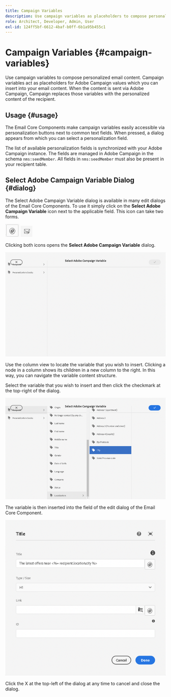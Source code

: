```yaml
---
title: Campaign Variables
description: Use campaign variables as placeholders to compose personalized email content.
role: Architect, Developer, Admin, User
exl-id: 124ff5bf-6612-4baf-b0ff-6b1a95b455c1
---
```


# Campaign Variables {#campaign-variables}

Use campaign variables to compose personalized email content. Campaign variables act as placeholders for Adobe Campaign values which you can insert into your email content. When the content is sent via Adobe Campaign, Campaign replaces those variables with the personalized content of the recipient.

## Usage {#usage}

The Email Core Components make campaign variables easily accessible via personalization buttons next to common text fields. When pressed, a dialog appears from which you can select a personalization field.

The list of available personalization fields is synchronized with your Adobe Campaign instance. The fields are managed in Adobe Campaign in the schema `nms:seedMember`. All fields in `nms:seedMember` must also be present in your recipient table.

## Select Adobe Campaign Variable Dialog {#dialog}

The Select Adobe Campaign Variable dialog is available in many edit dialogs of the Email Core Components. To use it simply click on the **Select Adobe Campaign Variable** icon next to the applicable field. This icon can take two forms.

![Adobe Campaign button](/help/email/assets/campaign-button.png)
![Select Adobe Campaign Variable icon](/help/email/assets/select-adobe-campaign-variable-icon.png)

Clicking both icons opens the **Select Adobe Campaign Variable** dialog.

![Select Adobe Campaign Variable dialog](assets/select-campaign-variable-dialog.png)

Use the column view to locate the variable that you wish to insert. Clicking a node in a column shows its children in a new column to the right. In this way, you can navigate the variable content structure.

Select the variable that you wish to insert and then click the checkmark at the top-right of the dialog.

![Adobe Campaign Variable selected](assets/select-campaign-variable-dialog-selected.png)

The variable is then inserted into the field of the edit dialog of the Email Core Component.

![Campaign variable inserted into edit dialog](assets/campaign-variable.png)

Click the X at the top-left of the dialog at any time to cancel and close the dialog.
